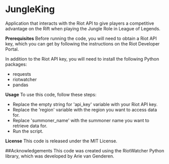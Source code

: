# JungleKing
Application that interacts with the Riot API to give players a competitive advantage on the Rift when playing the Jungle Role in League of Legends.

__Prerequisites__
Before running the code, you will need to obtain a Riot API key, which you can get by following the instructions on the Riot Developer Portal.

In addition to the Riot API key, you will need to install the following Python packages:

* requests
* riotwatcher
* pandas

__Usage__
To use this code, follow these steps:

* Replace the empty string for 'api_key' variable with your Riot API key.
* Replace the 'region' variable with the region you want to access data for.
* Replace 'summoner_name' with the summoner name you want to retrieve data for.
* Run the script.

__License__
This code is released under the MIT License.

##Acknowledgements
This code was created using the RiotWatcher Python library, which was developed by Arie van Genderen.
